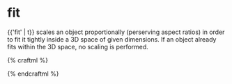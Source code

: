 # fit

{{'fit' | t}} scales an object proportionally (perserving aspect ratios) in order
to fit it tightly inside a 3D space of given dimensions. If an object already
fits within the 3D space, no scaling is performed.

{% craftml %}
<part name="box">
  <cube size="30 20 10"/>
</part>

<row>

<!-- a 30x20x10 box -->
<box color="yellow"/>

<!-- fit in a 20x20x20 space -->
<box color="blue" t="fit 20 20 20"/>


<!-- fit in yz within a 5x5 space -->
<box color="red" t="fit yz 5"/>


<!-- fit in a larger space (no effect)-->
<box color="green" t="fit 40 40 40"/>

</row>
{% endcraftml %}
